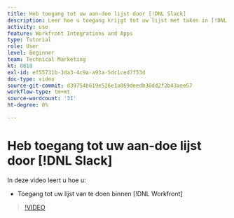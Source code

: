 ```yaml
---
title: Heb toegang tot uw aan-doe lijst door [!DNL Slack]
description: Leer hoe u toegang krijgt tot uw lijst met taken in [!DNL Workfront]
activity: use
feature: Workfront Integrations and Apps
type: Tutorial
role: User
level: Beginner
team: Technical Marketing
kt: 8818
exl-id: ef55731b-3da3-4c9a-a93a-5dc1ced7f53d
doc-type: video
source-git-commit: d39754b619e526e1a869deedb38dd2f2b43aee57
workflow-type: tm+mt
source-wordcount: '31'
ht-degree: 0%

---
```


# Heb toegang tot uw aan-doe lijst door [!DNL Slack]

In deze video leert u hoe u:

* Toegang tot uw lijst van te doen binnen [!DNL Workfront]

>[!VIDEO](https://video.tv.adobe.com/v/335118/?quality=12)
